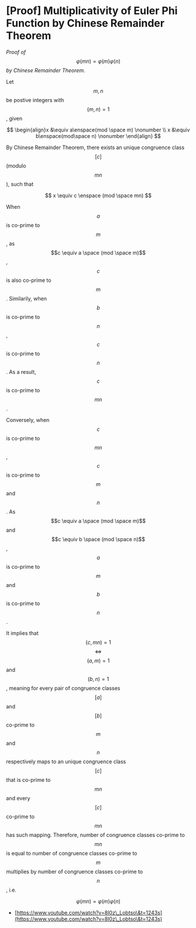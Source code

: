 # \[Proof] Multiplicativity of Euler Phi Function by Chinese Remainder Theorem

_Proof of_ $$\varphi(mn) = \varphi(m)\varphi(n)$$ _by Chinese Remainder Theorem._

Let $$m, n$$ be postive integers with $$(m, n) = 1$$, given

$$
\begin{align}x &\equiv a\enspace(mod \space m) \nonumber \\ x &\equiv b\enspace(mod\space n) \nonumber \end{align}
$$

By Chinese Remainder Theorem, there exists an unique congruence class $$[c]$$ (modulo $$mn$$), such that

$$
x \equiv c \enspace (mod \space mn)
$$

When $$a$$ is co-prime to $$m$$, as $$c \equiv a \space (mod \space m)$$, $$c$$ is also co-prime to $$m$$. Similarily, when $$b$$ is co-prime to $$n$$, $$c$$ is co-prime to $$n$$. As a result, $$c$$ is co-prime to $$mn$$.

Conversely, when $$c$$ is co-prime to $$mn$$, $$c$$ is co-prime to $$m$$ and $$n$$. As $$c \equiv a \space (mod \space m)$$ and $$c \equiv b \space (mod \space n)$$, $$a$$ is co-prime to $$m$$ and $$b$$ is co-prime to $$n$$.

It implies that $$(c, mn) = 1$$ $$\iff$$ $$(a, m) = 1$$ and $$(b, n) = 1$$, meaning for every pair of congruence classes $$[a]$$ and $$[b]$$ co-prime to $$m$$ and $$n$$ respectively maps to an unique congruence class $$[c]$$ that is co-prime to $$mn$$ and every $$[c]$$ co-prime to $$mn$$ has such mapping. Therefore, number of congruence classes co-prime to $$mn$$ is equal to number of congruence classes co-prime to $$m$$ multiplies by number of congruence classes co-prime to $$n$$, i.e.

$$
\varphi(mn) = \varphi(m)\varphi(n)
$$

* [https://www.youtube.com/watch?v=8I0z\_Lobtso\&t=1243s](https://www.youtube.com/watch?v=8I0z\_Lobtso\&t=1243s)

